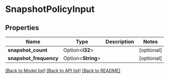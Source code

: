 # SnapshotPolicyInput

## Properties

Name | Type | Description | Notes
------------ | ------------- | ------------- | -------------
**snapshot_count** | Option<**i32**> |  | [optional]
**snapshot_frequency** | Option<**String**> |  | [optional]

[[Back to Model list]](../README.md#documentation-for-models) [[Back to API list]](../README.md#documentation-for-api-endpoints) [[Back to README]](../README.md)


